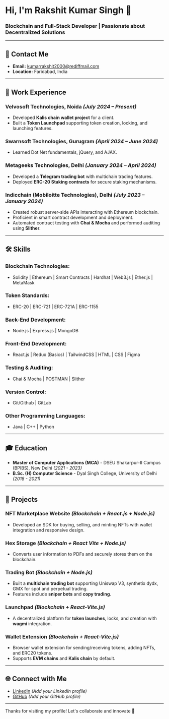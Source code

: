 # Hi, I'm Rakshit Kumar Singh 👋

### Blockchain and Full-Stack Developer | Passionate about Decentralized Solutions

---

## 📧 Contact Me
- **Email:** [kumarrakshit2000@rediffmail.com](mailto:kumarrakshit2000@rediffmail.com)  
- **Location:** Faridabad, India  

---

## 💼 Work Experience

### **Velvosoft Technologies, Noida** *(July 2024 – Present)*  
- Developed **Kalis chain wallet project** for a client.  
- Built a **Token Launchpad** supporting token creation, locking, and launching features.  

### **Swarnsoft Technologies, Gurugram** *(April 2024 – June 2024)*  
- Learned Dot Net fundamentals, jQuery, and AJAX.  

### **Metageeks Technologies, Delhi** *(January 2024 – April 2024)*  
- Developed a **Telegram trading bot** with multichain trading features.  
- Deployed **ERC-20 Staking contracts** for secure staking mechanisms.  

### **Indicchain (Mobiloitte Technologies), Delhi** *(July 2023 – January 2024)*  
- Created robust server-side APIs interacting with Ethereum blockchain.  
- Proficient in smart contract development and deployment.  
- Automated contract testing with **Chai & Mocha** and performed auditing using **Slither**.  

---

## 🛠️ Skills

### **Blockchain Technologies:**
- Solidity | Ethereum | Smart Contracts | Hardhat | Web3.js | Ether.js | MetaMask

### **Token Standards:**
- ERC-20 | ERC-721 | ERC-721A | ERC-1155

### **Back-End Development:**
- Node.js | Express.js | MongoDB

### **Front-End Development:**
- React.js | Redux (Basics) | TailwindCSS | HTML | CSS | Figma

### **Testing & Auditing:**
- Chai & Mocha | POSTMAN | Slither

### **Version Control:**
- Git/Github | GitLab

### **Other Programming Languages:**
- Java | C++ | Python

---

## 🎓 Education

- **Master of Computer Applications (MCA)** - DSEU Shakarpur-II Campus (BPIBS), New Delhi *(2021 - 2023)*
- **B.Sc. (H) Computer Science** - Dyal Singh College, University of Delhi *(2018 - 2021)*

---

## 🚀 Projects

### **NFT Marketplace Website** *(Blockchain + React.js + Node.js)*
- Developed an SDK for buying, selling, and minting NFTs with wallet integration and responsive design.

### **Hex Storage** *(Blockchain + React Vite + Node.js)*
- Converts user information to PDFs and securely stores them on the blockchain.

### **Trading Bot** *(Blockchain + Node.js)*
- Built a **multichain trading bot** supporting Uniswap V3, synthetix dydx, GMX for spot and perpetual trading.
- Features include **sniper bots** and **copy trading**.

### **Launchpad** *(Blockchain + React-Vite.js)*
- A decentralized platform for **token launches**, locks, and creation with **wagmi** integration.

### **Wallet Extension** *(Blockchain + React-Vite.js)*
- Browser wallet extension for sending/receiving tokens, adding NFTs, and ERC20 tokens.
- Supports **EVM chains** and **Kalis chain** by default.

---

## 🌐 Connect with Me
- [LinkedIn](https://www.linkedin.com/in/rakshit-kumar-singh/) *(Add your LinkedIn profile)*  
- [GitHub](https://github.com/rakshit745) *(Add your GitHub profile)*

---

Thanks for visiting my profile! Let's collaborate and innovate 🚀
